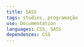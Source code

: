 ```yaml
---
title: SASS
tags: studies, programação
use: Documentation
languages: CSS, SASS
dependences: CSS
---
```

